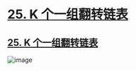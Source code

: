 # [25. K 个一组翻转链表](https://github.com/imtsingyun/LeetCode/issues/31)

## [25. K 个一组翻转链表](https://leetcode.cn/problems/reverse-nodes-in-k-group/)

![image](https://user-images.githubusercontent.com/56377217/200318432-ad39f007-7337-40a8-a74e-abf759b19153.png)
